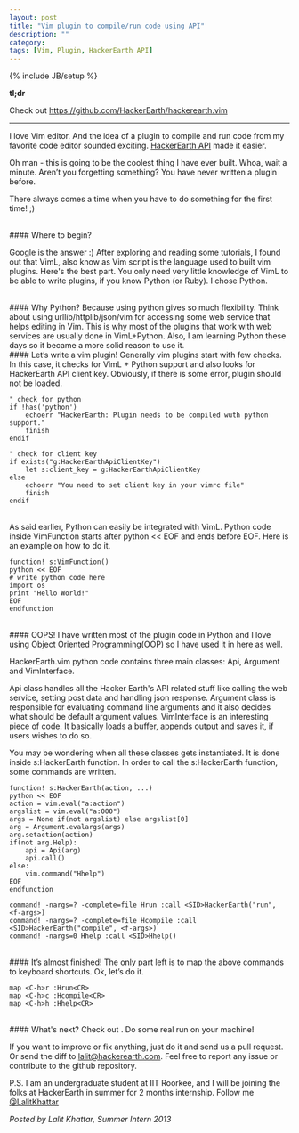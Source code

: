 ```yaml
---
layout: post
title: "Vim plugin to compile/run code using API"
description: ""
category: 
tags: [Vim, Plugin, HackerEarth API]
---
```

{% include JB/setup %}

**tl;dr**

Check out <https://github.com/HackerEarth/hackerearth.vim>

- - -

I love Vim editor. And the idea of a plugin to compile and run code from my favorite
code editor sounded exciting. [HackerEarth API](http://developer.hackerearth.com)
made it easier.

Oh man - this is going to be the coolest thing I have ever built. Whoa,
wait a minute. Aren’t you forgetting something? You have never written a
plugin before.

There always comes a time when you have to do something for the first time! ;)

<br>
#### Where to begin?

Google is the answer :)
After exploring and reading some tutorials, I found out that VimL, also
know as Vim script is the language used to built vim plugins. Here's the
best part. You only need very little knowledge of VimL to be able to write
plugins, if you know Python (or Ruby). I chose Python.

<br>
#### Why Python?
Because using python gives so much flexibility. Think about using
urllib/httplib/json/vim for accessing some web service that helps editing
in Vim. This is why most of the plugins that work with web services are
usually done in VimL+Python. Also, I am learning Python these days so it
became a more solid reason to use it.

<br>
#### Let’s write a vim plugin!
Generally vim plugins start with few checks. In this case, it checks for
VimL + Python support and also looks for HackerEarth API client key.
Obviously, if there is some error, plugin should not be loaded.

    " check for python
    if !has('python')
        echoerr "HackerEarth: Plugin needs to be compiled wuth python support."
        finish
    endif

    " check for client key
    if exists("g:HackerEarthApiClientKey")
        let s:client_key = g:HackerEarthApiClientKey
    else
        echoerr "You need to set client key in your vimrc file"
        finish
    endif

<br>
As said earlier, Python can easily be integrated with VimL. Python code inside
VimFunction starts after python << EOF and ends before EOF. Here is an example
on how to do it.

    function! s:VimFunction()
    python << EOF
    # write python code here
    import os
    print "Hello World!"
    EOF
    endfunction

<br>
#### OOPS!
I have written most of the plugin code in Python and I love using Object
Oriented Programming(OOP) so I have used it in here as well.

HackerEarth.vim python code contains three main classes: Api, Argument and
VimInterface.

Api class handles all the Hacker Earth's API related stuff like calling the web
service, setting post data and handling json response. Argument class is
responsible for evaluating command line arguments and it also decides what
should be default argument values. VimInterface is an interesting piece of
code. It basically loads a buffer, appends output and saves it, if users wishes
to do so.

You may be wondering when all these classes gets instantiated. It is done
inside s:HackerEarth function.
In order to call the s:HackerEarth function, some commands are written.

    function! s:HackerEarth(action, ...)
    python << EOF
    action = vim.eval("a:action")
    argslist = vim.eval("a:000")
    args = None if(not argslist) else argslist[0]
    arg = Argument.evalargs(args)
    arg.setaction(action)
    if(not arg.Help):
        api = Api(arg)
        api.call()
    else:
        vim.command("Hhelp")
    EOF
    endfunction

    command! -nargs=? -complete=file Hrun :call <SID>HackerEarth("run", <f-args>)
    command! -nargs=? -complete=file Hcompile :call <SID>HackerEarth("compile", <f-args>)
    command! -nargs=0 Hhelp :call <SID>Hhelp()

<br>
#### It’s almost finished!
The only part left is to map the above commands to keyboard shortcuts. Ok,
let’s do it.

    map <C-h>r :Hrun<CR>
    map <C-h>c :Hcompile<CR>
    map <C-h>h :Hhelp<CR>

<br>
#### What's next?
Check out <https://github.com/HackerEarth/hackerearth.vim>. Do some real run on
your machine!

If you want to improve or fix anything, just do it and send us a pull request.
Or send the diff to lalit@hackerearth.com.
Feel free to report any issue or contribute to the github repository.

P.S. I am an undergraduate student at IIT Roorkee, and I will be joining the
folks at HackerEarth in summer for 2 months internship. Follow me
[@LalitKhattar](https://twitter.com/LalitKhattar)

*Posted by Lalit Khattar, Summer Intern 2013*
